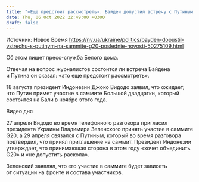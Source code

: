 ```yaml
---
title: "«Еще предстоит рассмотреть». Байден допустил встречу с Путиным на саммите G20"
date: Thu, 06 Oct 2022 22:49:00 +0300
draft: false
---
```

Источник: Новое Время https://nv.ua/ukraine/politics/bayden-dopustil-vstrechu-s-putinym-na-sammite-g20-poslednie-novosti-50275109.html


Об этом пишет пресс-служба Белого дома.

Отвечая на вопрос журналистов состоится ли встреча Байдена и Путина он сказал: «это еще предстоит рассмотреть».

18 августа президент Индонезии Джоко Видодо заявил, что ожидает, что Путин примет участие в саммите Большой двадцатки, который состоится на Бали в ноябре этого года.

 Видео дня   

27 апреля Видодо во время телефонного разговора пригласил президента Украины Владимира Зеленского принять участие в саммите G20, а 29 апреля связался с Путиным, который во время разговора подтвердил, что принял приглашение на саммит. Президент Индонезии утверждает, что принимающая сторона в этом году «хочет объединить G20» и «не допустить раскола».

Зеленский заявлял, что его участие в саммите будет зависеть от ситуации на фронте и состава участников. 
